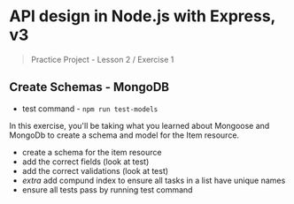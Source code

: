 # API design in Node.js with Express, v3

> Practice Project - Lesson 2 / Exercise 1

## Create Schemas - MongoDB

- test command - `npm run test-models`

In this exercise, you'll be taking what you learned about Mongoose and MongoDb to create a schema and model for the Item resource.

- create a schema for the item resource
- add the correct fields (look at test)
- add the correct validations (look at test)
- _extra_ add compund index to ensure all tasks in a list have unique names
- ensure all tests pass by running test command
